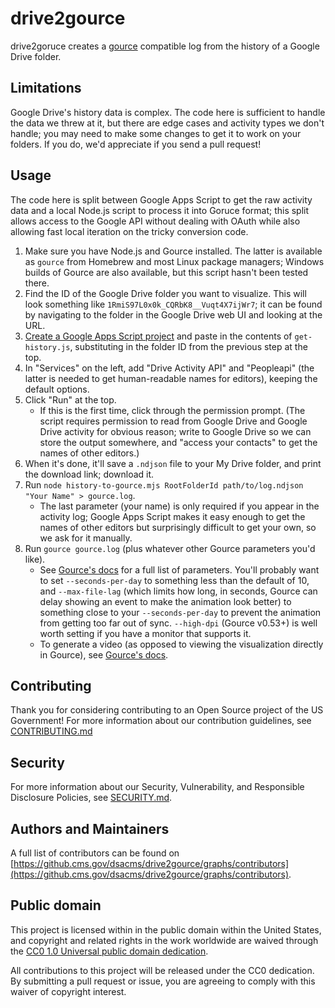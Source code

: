 # drive2gource

drive2goruce creates a [gource](https://gource.io) compatible log from the history of a Google Drive folder.

## Limitations

Google Drive's history data is complex. The code here is sufficient to handle the data we threw at it, but there are edge cases and activity types we don't handle; you may need to make some changes to get it to work on your folders. If you do, we'd appreciate if you send a pull request!

## Usage

The code here is split between Google Apps Script to get the raw activity data and a local Node.js script to process it into Goruce format; this split allows access to the Google API without dealing with OAuth while also allowing fast local iteration on the tricky conversion code.

1. Make sure you have Node.js and Gource installed. The latter is available as `gource` from Homebrew and most Linux package managers; Windows builds of Gource are also available, but this script hasn't been tested there.
2. Find the ID of the Google Drive folder you want to visualize. This will look something like `1RmiS97L0x0k_CQRbK8__Vuqt4X7ijWr7`; it can be found by navigating to the folder in the Google Drive web UI and looking at the URL.
3. [Create a Google Apps Script project](https://script.google.com/home) and paste in the contents of `get-history.js`, substituting in the folder ID from the previous step at the top.
4. In "Services" on the left, add "Drive Activity API" and "Peopleapi" (the latter is needed to get human-readable names for editors), keeping the default options.
5. Click "Run" at the top.
   - If this is the first time, click through the permission prompt. (The script requires permission to read from Google Drive and Google Drive activity for obvious reason; write to Google Drive so we can store the output somewhere, and "access your contacts" to get the names of other editors.)
6. When it's done, it'll save a `.ndjson` file to your My Drive folder, and print the download link; download it.
7. Run `node history-to-gource.mjs RootFolderId path/to/log.ndjson "Your Name" > gource.log`.
   - The last parameter (your name) is only required if you appear in the activity log; Google Apps Script makes it easy enough to get the names of other editors but surprisingly difficult to get your own, so we ask for it manually.
8. Run `gource gource.log` (plus whatever other Gource parameters you'd like).
   - See [Gource's docs](https://github.com/acaudwell/Gource) for a full list of parameters. You'll probably want to set `--seconds-per-day` to something less than the default of 10, and `--max-file-lag` (which limits how long, in seconds, Gource can delay showing an event to make the animation look better) to something close to your `--seconds-per-day` to prevent the animation from getting too far out of sync. `--high-dpi` (Gource v0.53+) is well worth setting if you have a monitor that supports it.
   - To generate a video (as opposed to viewing the visualization directly in Gource), see [Gource's docs](https://github.com/acaudwell/Gource/wiki/Videos#ffmpeg-using-x264-codec).

## Contributing

Thank you for considering contributing to an Open Source project of the US
Government! For more information about our contribution guidelines, see
[CONTRIBUTING.md](CONTRIBUTING.md)

## Security

For more information about our Security, Vulnerability, and Responsible
Disclosure Policies, see [SECURITY.md](SECURITY.md).

## Authors and Maintainers

A full list of contributors can be found on [https://github.cms.gov/dsacms/drive2gource/graphs/contributors](https://github.cms.gov/dsacms/drive2gource/graphs/contributors).

## Public domain

This project is licensed within in the public domain within the United States,
and copyright and related rights in the work worldwide are waived through the
[CC0 1.0 Universal public domain
dedication](https://creativecommons.org/publicdomain/zero/1.0/).

All contributions to this project will be released under the CC0 dedication. By
submitting a pull request or issue, you are agreeing to comply with this waiver
of copyright interest.
